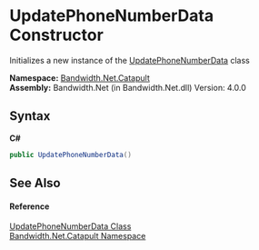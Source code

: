 ﻿# UpdatePhoneNumberData Constructor 
 

Initializes a new instance of the <a href ="T_Bandwidth_Net_Catapult_UpdatePhoneNumberData.md">UpdatePhoneNumberData</a> class

**Namespace:**&nbsp;<a href ="N_Bandwidth_Net_Catapult.md">Bandwidth.Net.Catapult</a><br />**Assembly:**&nbsp;Bandwidth.Net (in Bandwidth.Net.dll) Version: 4.0.0

## Syntax

**C#**<br />
``` C#
public UpdatePhoneNumberData()
```


## See Also


#### Reference
<a href ="T_Bandwidth_Net_Catapult_UpdatePhoneNumberData.md">UpdatePhoneNumberData Class</a><br /><a href ="N_Bandwidth_Net_Catapult.md">Bandwidth.Net.Catapult Namespace</a><br />